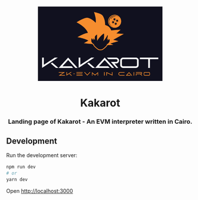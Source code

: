 <p align="center">
    <img src="public/kakarot_github_banner.png" height="200">
</p>
<div align="center">
  <h1 align="center">Kakarot</h1>
  <h3 align="center">Landing page of Kakarot - An EVM interpreter written in Cairo.</h3>
</div>

## Development

Run the development server:

```bash
npm run dev
# or
yarn dev
```

Open [http://localhost:3000](http://localhost:3000)
